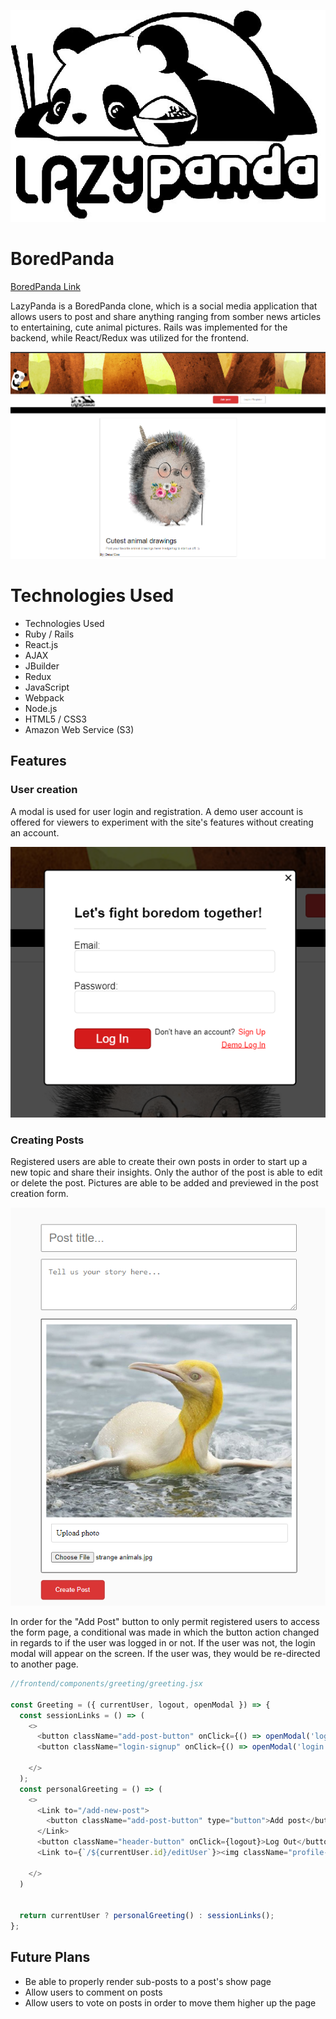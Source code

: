![alt text](https://github.com/michelle-ha/LazyPanda/blob/master/app/assets/images/PngItem_2512217.png "Lazy Panda Logo")

# BoredPanda

[BoredPanda Link](https://lazy-panda.herokuapp.com/#/)

LazyPanda is a BoredPanda clone, which is a social media application that allows users to post and share anything ranging from somber news articles to entertaining, cute animal pictures. Rails was implemented for the backend, while React/Redux was utilized for the frontend.

![alt text](https://github.com/michelle-ha/LazyPanda/blob/master/app/assets/images/boredpanda%20screenshot.png "LazyPanda Screenshot")

# Technologies Used
* Technologies Used
* Ruby / Rails
* React.js
* AJAX
* JBuilder
* Redux
* JavaScript
* Webpack
* Node.js
* HTML5 / CSS3
* Amazon Web Service (S3)

## Features

### User creation

A modal is used for user login and registration. A demo user account is offered for viewers to experiment with the site's features without creating an account. 

![alt text](https://github.com/michelle-ha/LazyPanda/blob/master/app/assets/images/modal.png "Modal Screenshot")

### Creating Posts

Registered users are able to create their own posts in order to start up a new topic and share their insights. Only the author of the post is able to edit or delete the post. Pictures are able to be added and previewed in the post creation form.

![alt text](https://github.com/michelle-ha/LazyPanda/blob/master/app/assets/images/createPost.png "Create Post Screenshot")

In order for the "Add Post" button to only permit registered users to access the form page, a conditional was made in which the button action changed in regards to if the user was logged in or not. If the user was not, the login modal will appear on the screen. If the user was, they would be re-directed to another page. 

```js
//frontend/components/greeting/greeting.jsx 

const Greeting = ({ currentUser, logout, openModal }) => {
  const sessionLinks = () => (
    <>
      <button className="add-post-button" onClick={() => openModal('login')}>Add post</button>
      <button className="login-signup" onClick={() => openModal('login')}>Login / Register</button>

    </>
  );
  const personalGreeting = () => (
    <>
      <Link to="/add-new-post">
        <button className="add-post-button" type="button">Add post</button>
      </Link>
      <button className="header-button" onClick={logout}>Log Out</button>
      <Link to={`/${currentUser.id}/editUser`}><img className="profile-pic-header" src={currentUser.profilePicURL} ></img></Link>
      
    </>
  )


  return currentUser ? personalGreeting() : sessionLinks();
};

```
## Future Plans
* Be able to properly render sub-posts to a post's show page
* Allow users to comment on posts
* Allow users to vote on posts in order to move them higher up the page
